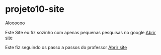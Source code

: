 # projeto10-site
 
Aloooooo

Este Site eu fiz sozinho com apenas pequenas pesquisas no google <a href="https://danielperote.github.io/Projeto11-site/site/index.html">Abrir site</a>

Este fiz seguindo os passo a passos do professor <a href="https://danielperote.github.io/Projeto11-site/projetobom/index.html">Abrir site</a>